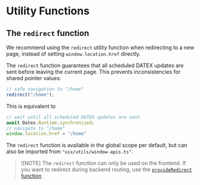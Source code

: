 # Utility Functions

## The `redirect` function

We recommend using the `redirect` utility function when redirecting to a new page, instead of setting `window.location.href` directly.

The `redirect` function guarantees that all scheduled DATEX updates are sent before leaving the current page. This prevents inconsistencies for shared pointer values:

```ts
// safe navigation to "/home"
redirect("/home"); 
```

This is equivalent to
```ts
// wait until all scheduled DATEX updates are sent
await Datex.Runtime.synchronized; 
// navigate to "/home"
window.location.href = "/home"
```

The `redirect` function is available in the global scope per default, but can also be imported from `"uix/utils/window-apis.ts"`.

> ![NOTE]
> The `redirect` function can only be used on the frontend. If you want to redirect during backend
> routing, use the [`provideRedirect` function](./05%20Entrypoints%20and%20Routing#redirects)